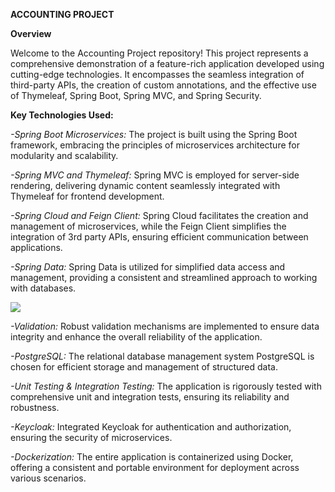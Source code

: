 ****ACCOUNTING PROJECT****

**Overview**


Welcome to the Accounting Project repository! This project represents a comprehensive demonstration of a feature-rich application developed using cutting-edge technologies. It encompasses the seamless integration of third-party APIs, the creation of custom annotations, and the effective use of Thymeleaf, Spring Boot, Spring MVC, and Spring Security.

**Key Technologies Used:**

*-Spring Boot Microservices:*
The project is built using the Spring Boot framework, embracing the principles of microservices architecture for modularity and scalability.

*-Spring MVC and Thymeleaf:* Spring MVC is employed for server-side rendering, delivering dynamic content seamlessly integrated with Thymeleaf for frontend development.

*-Spring Cloud and Feign Client:* Spring Cloud facilitates the creation and management of microservices, while the Feign Client simplifies the integration of 3rd party APIs, ensuring efficient communication between applications.

*-Spring Data:* Spring Data is utilized for simplified data access and management, providing a consistent and streamlined approach to working with databases.

![](../../OneDrive/Dokumente/ShareX/Screenshots/2024-01/chrome_qNoCviaD5p.png)

*-Validation:* Robust validation mechanisms are implemented to ensure data integrity and enhance the overall reliability of the application.

*-PostgreSQL:* The relational database management system PostgreSQL is chosen for efficient storage and management of structured data.

*-Unit Testing & Integration Testing:* The application is rigorously tested with comprehensive unit and integration tests, ensuring its reliability and robustness.

*-Keycloak:* Integrated Keycloak for authentication and authorization, ensuring the security of microservices.

*-Dockerization:* The entire application is containerized using Docker, offering a consistent and portable environment for deployment across various scenarios.

